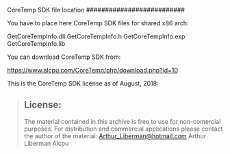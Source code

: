 
CoreTemp SDK file location
##########################

You have to place here CoreTemp SDK files for shared x86 arch:

GetCoreTempInfo.dll
GetCoreTempInfo.h
GetCoreTempInfo.exp
GetCoreTempInfo.lib

You can download CoreTemp SDK from:

https://www.alcpu.com/CoreTemp/php/download.php?id=10

This is the CoreTemp SDK license as of August, 2018:

> License:
> --------
> The material contained in this archive is free to use for non-comercial purposes.
> For distribution and commercial applications please contact the author of the material:
> Arthur_Liberman@hotmail.com
> Arthur Liberman
> Alcpu
